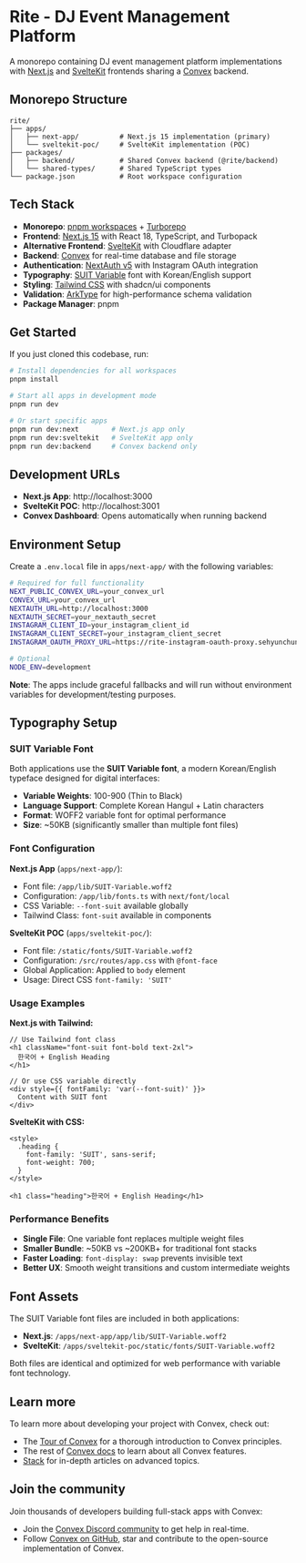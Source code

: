 # Rite - DJ Event Management Platform

A monorepo containing DJ event management platform implementations with [Next.js](https://nextjs.org/) and [SvelteKit](https://kit.svelte.dev/) frontends sharing a [Convex](https://convex.dev/) backend.

## Monorepo Structure

```
rite/
├── apps/
│   ├── next-app/          # Next.js 15 implementation (primary)
│   └── sveltekit-poc/     # SvelteKit implementation (POC)
├── packages/
│   ├── backend/           # Shared Convex backend (@rite/backend)
│   └── shared-types/      # Shared TypeScript types
└── package.json           # Root workspace configuration
```

## Tech Stack

- **Monorepo**: [pnpm workspaces](https://pnpm.io/workspaces) + [Turborepo](https://turbo.build/)
- **Frontend**: [Next.js 15](https://nextjs.org/) with React 18, TypeScript, and Turbopack
- **Alternative Frontend**: [SvelteKit](https://kit.svelte.dev/) with Cloudflare adapter
- **Backend**: [Convex](https://convex.dev/) for real-time database and file storage
- **Authentication**: [NextAuth v5](https://authjs.dev/) with Instagram OAuth integration
- **Typography**: [SUIT Variable](https://sunn.us/suit/) font with Korean/English support
- **Styling**: [Tailwind CSS](https://tailwindcss.com/) with shadcn/ui components
- **Validation**: [ArkType](https://arktype.io/) for high-performance schema validation
- **Package Manager**: pnpm

## Get Started

If you just cloned this codebase, run:

```bash
# Install dependencies for all workspaces
pnpm install

# Start all apps in development mode
pnpm run dev

# Or start specific apps
pnpm run dev:next        # Next.js app only
pnpm run dev:sveltekit   # SvelteKit app only
pnpm run dev:backend     # Convex backend only
```

## Development URLs

- **Next.js App**: http://localhost:3000
- **SvelteKit POC**: http://localhost:3001
- **Convex Dashboard**: Opens automatically when running backend

## Environment Setup

Create a `.env.local` file in `apps/next-app/` with the following variables:

```bash
# Required for full functionality
NEXT_PUBLIC_CONVEX_URL=your_convex_url
CONVEX_URL=your_convex_url
NEXTAUTH_URL=http://localhost:3000
NEXTAUTH_SECRET=your_nextauth_secret
INSTAGRAM_CLIENT_ID=your_instagram_client_id
INSTAGRAM_CLIENT_SECRET=your_instagram_client_secret
INSTAGRAM_OAUTH_PROXY_URL=https://rite-instagram-oauth-proxy.sehyunchung.workers.dev

# Optional
NODE_ENV=development
```

**Note**: The apps include graceful fallbacks and will run without environment variables for development/testing purposes.

## Typography Setup

### SUIT Variable Font

Both applications use the **SUIT Variable font**, a modern Korean/English typeface designed for digital interfaces:

- **Variable Weights**: 100-900 (Thin to Black)
- **Language Support**: Complete Korean Hangul + Latin characters
- **Format**: WOFF2 variable font for optimal performance
- **Size**: ~50KB (significantly smaller than multiple font files)

### Font Configuration

**Next.js App** (`apps/next-app/`):
- Font file: `/app/lib/SUIT-Variable.woff2`
- Configuration: `/app/lib/fonts.ts` with `next/font/local`
- CSS Variable: `--font-suit` available globally
- Tailwind Class: `font-suit` available in components

**SvelteKit POC** (`apps/sveltekit-poc/`):
- Font file: `/static/fonts/SUIT-Variable.woff2`
- Configuration: `/src/routes/app.css` with `@font-face`
- Global Application: Applied to `body` element
- Usage: Direct CSS `font-family: 'SUIT'`

### Usage Examples

**Next.js with Tailwind:**
```tsx
// Use Tailwind font class
<h1 className="font-suit font-bold text-2xl">
  한국어 + English Heading
</h1>

// Or use CSS variable directly
<div style={{ fontFamily: 'var(--font-suit)' }}>
  Content with SUIT font
</div>
```

**SvelteKit with CSS:**
```svelte
<style>
  .heading {
    font-family: 'SUIT', sans-serif;
    font-weight: 700;
  }
</style>

<h1 class="heading">한국어 + English Heading</h1>
```

### Performance Benefits

- **Single File**: One variable font replaces multiple weight files
- **Smaller Bundle**: ~50KB vs ~200KB+ for traditional font stacks
- **Faster Loading**: `font-display: swap` prevents invisible text
- **Better UX**: Smooth weight transitions and custom intermediate weights

## Font Assets

The SUIT Variable font files are included in both applications:

- **Next.js**: `/apps/next-app/app/lib/SUIT-Variable.woff2`
- **SvelteKit**: `/apps/sveltekit-poc/static/fonts/SUIT-Variable.woff2`

Both files are identical and optimized for web performance with variable font technology.

## Learn more

To learn more about developing your project with Convex, check out:

- The [Tour of Convex](https://docs.convex.dev/get-started) for a thorough introduction to Convex principles.
- The rest of [Convex docs](https://docs.convex.dev/) to learn about all Convex features.
- [Stack](https://stack.convex.dev/) for in-depth articles on advanced topics.

## Join the community

Join thousands of developers building full-stack apps with Convex:

- Join the [Convex Discord community](https://convex.dev/community) to get help in real-time.
- Follow [Convex on GitHub](https://github.com/get-convex/), star and contribute to the open-source implementation of Convex.
